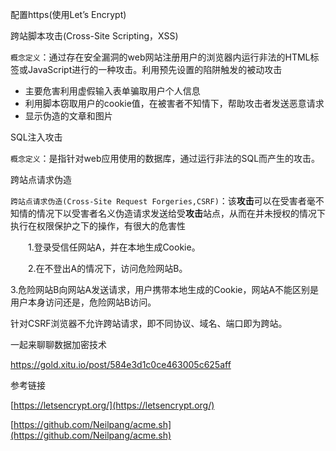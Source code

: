 配置https(使用Let’s Encrypt)

跨站脚本攻击(Cross-Site Scripting，XSS)

`概念定义`：通过存在安全漏洞的web网站注册用户的浏览器内运行非法的HTML标签或JavaScript进行的一种攻击。利用预先设置的陷阱触发的被动攻击

- 主要危害利用虚假输入表单骗取用户个人信息
- 利用脚本窃取用户的cookie值，在被害者不知情下，帮助攻击者发送恶意请求
- 显示伪造的文章和图片

SQL注入攻击

`概念定义`：是指针对web应用使用的数据库，通过运行非法的SQL而产生的攻击。

跨站点请求伪造

`跨站点请求伪造(Cross-Site Request Forgeries,CSRF)`：该**攻击**可以在受害者毫不知情的情况下以受害者名义伪造请求发送给受**攻击**站点，从而在并未授权的情况下执行在权限保护之下的操作，有很大的危害性

　　1.登录受信任网站A，并在本地生成Cookie。

　　2.在不登出A的情况下，访问危险网站B。

​	3.危险网站B向网站A发送请求，用户携带本地生成的Cookie，网站A不能区别是用户本身访问还是，危险网站B访问。

针对CSRF浏览器不允许跨站请求，即不同协议、域名、端口即为跨站。

一起来聊聊数据加密技术

https://gold.xitu.io/post/584e3d1c0ce463005c625aff



参考链接

[https://letsencrypt.org/](https://letsencrypt.org/)

[https://github.com/Neilpang/acme.sh](https://github.com/Neilpang/acme.sh)